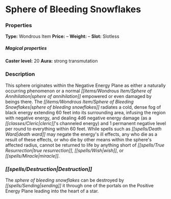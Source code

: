 ﻿---
Title: "Sphere of Bleeding Snowflakes"
Type: "Wondrous Item"
Price: "–"
Weight: "–"
Slot: "Slotless"
Caster level: "20"
Aura: "strong transmutation"
Description: |
  "This sphere originates within the Negative Energy Plane as either a naturally occurring phenomenon or a normal _sphere of annihilation_ empowered or even damaged by beings there. The _sphere of bleeding snowflakes_ radiates a cold, dense fog of black energy extending 60 feet into its surrounding area, infusing the region with negative energy, and dealing 4d6 negative energy damage (as a cleric's channeled energy) and 1 permanent negative level per round to everything within 60 feet. While spells such as _death ward_ may negate the energy's ill effects, any who die as a result of these effects, or who die by other means within the sphere's affected radius, cannot be returned to life by anything short of _true resurrection_, _wish_, or _miracle_."
Destruction: |
  "The _sphere of bleeding snowflakes_ can be destroyed by sending it through one of the portals on the Positive Energy Plane leading into the heart of a star."
Sources: "['Classic Treasures Revisited']"
---

# Sphere of Bleeding Snowflakes

### Properties

**Type:** Wondrous Item **Price:** – **Weight:** – **Slot:** Slotless

##### Magical properties

**Caster level:** 20 **Aura:** strong transmutation

### Description

This sphere originates within the Negative Energy Plane as either a naturally occurring phenomenon or a normal _[[items/Wondrous Item/Sphere of Annihilation|sphere of annihilation]]_ empowered or even damaged by beings there. The _[[items/Wondrous Item/Sphere of Bleeding Snowflakes|sphere of bleeding snowflakes]]_ radiates a cold, dense fog of black energy extending 60 feet into its surrounding area, infusing the region with negative energy, and dealing 4d6 negative energy damage (as a _[[classes/Cleric|cleric]]_'s channeled energy) and 1 permanent negative level per round to everything within 60 feet. While spells such as _[[spells/Death Ward|death ward]]_ may negate the energy's ill effects, any who die as a result of these effects, or who die by other means within the sphere's affected radius, cannot be returned to life by anything short of _[[spells/True Resurrection|true resurrection]]_, _[[spells/Wish|wish]]_, or _[[spells/Miracle|miracle]]_.

### _[[spells/Destruction|Destruction]]_

The _sphere of bleeding snowflakes_ can be destroyed by _[[spells/Sending|sending]]_ it through one of the portals on the Positive Energy Plane leading into the heart of a star.

